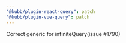 ```yaml
---
"@kubb/plugin-react-query": patch
"@kubb/plugin-vue-query": patch
---
```


Correct generic for infiniteQuery(issue #1790)
